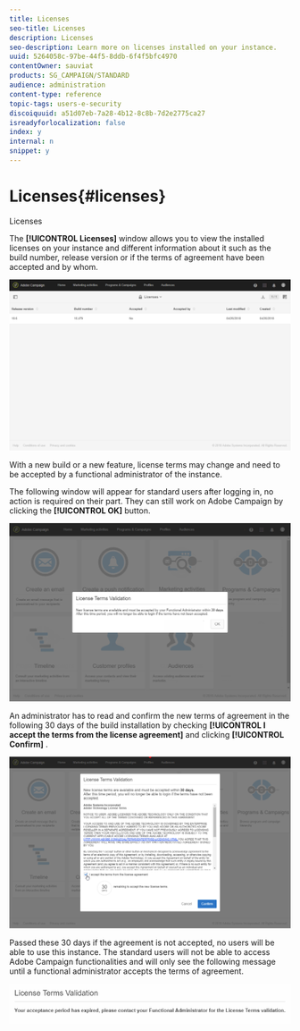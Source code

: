 ```yaml
---
title: Licenses
seo-title: Licenses
description: Licenses
seo-description: Learn more on licenses installed on your instance.
uuid: 5264058c-97be-44f5-8ddb-6f4f5bfc4970
contentOwner: sauviat
products: SG_CAMPAIGN/STANDARD
audience: administration
content-type: reference
topic-tags: users-e-security
discoiquuid: a51d07eb-7a28-4b12-8c8b-7d2e2775ca27
isreadyforlocalization: false
index: y
internal: n
snippet: y
---
```


# Licenses{#licenses}

Licenses

The **[!UICONTROL Licenses]** window allows you to view the installed licenses on your instance and different information about it such as the build number, release version or if the terms of agreement have been accepted and by whom.

![](assets/license_1.png)

With a new build or a new feature, license terms may change and need to be accepted by a functional administrator of the instance.

The following window will appear for standard users after logging in, no action is required on their part. They can still work on Adobe Campaign by clicking the **[!UICONTROL OK]** button.

![](assets/license_2.png)

An administrator has to read and confirm the new terms of agreement in the following 30 days of the build installation by checking **[!UICONTROL I accept the terms from the license agreement]** and clicking **[!UICONTROL Confirm]** .

![](assets/license_3.png)

Passed these 30 days if the agreement is not accepted, no users will be able to use this instance. The standard users will not be able to access Adobe Campaign functionalities and will only see the following message until a functional administrator accepts the terms of agreement.

![](assets/license_4.png)

